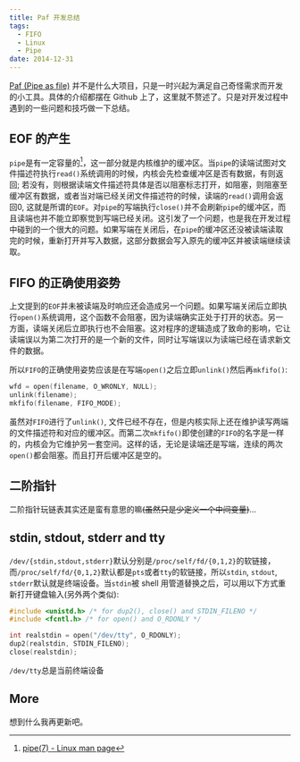 ```yaml
---
title: Paf 开发总结
tags:
  - FIFO
  - Linux
  - Pipe
date: 2014-12-31
---
```


[Paf (Pipe as file)](https://github.com/cubarco/paf "Pipe as File Github Homepage") 并不是什么大项目，只是一时兴起为满足自己奇怪需求而开发的小工具。具体的介绍都摆在 Github 上了，这里就不赘述了。只是对开发过程中遇到的一些问题和技巧做一下总结。

## EOF 的产生
`pipe`是有一定容量的[^1]，这一部分就是内核维护的缓冲区。当`pipe`的读端试图对文件描述符执行`read()`系统调用的时候，内核会先检查缓冲区是否有数据，有则返回; 若没有，则根据读端文件描述符具体是否以阻塞标志打开，如阻塞，则阻塞至缓冲区有数据，或者当对端已经关闭文件描述符的时候，读端的`read()`调用会返回0, 这就是所谓的`EOF`。对`pipe`的写端执行`close()`并不会刷新`pipe`的缓冲区，而且读端也并不能立即察觉到写端已经关闭。这引发了一个问题，也是我在开发过程中碰到的一个很大的问题。如果写端在关闭后，在`pipe`的缓冲区还没被读端读取完的时候，重新打开并写入数据，这部分数据会写入原先的缓冲区并被读端继续读取。

## FIFO 的正确使用姿势
上文提到的`EOF`并未被读端及时响应还会造成另一个问题。如果写端关闭后立即执行`open()`系统调用，这个函数不会阻塞，因为读端确实正处于打开的状态。另一方面，读端关闭后立即执行也不会阻塞。这对程序的逻辑造成了致命的影响，它让读端误以为第二次打开的是一个新的文件，同时让写端误以为读端已经在请求新文件的数据。

所以`FIFO`的正确使用姿势应该是在写端`open()`之后立即`unlink()`然后再`mkfifo()`:
```c
wfd = open(filename, O_WRONLY, NULL);
unlink(filename);
mkfifo(filename, FIFO_MODE);
```
虽然对`FIFO`进行了`unlink()`, 文件已经不存在，但是内核实际上还在维护读写两端的文件描述符和对应的缓冲区。而第二次`mkfifo()`即使创建的`FIFO`的名字是一样的，内核会为它维护另一套空间。这样的话，无论是读端还是写端，连续的两次`open()`都会阻塞。而且打开后缓冲区是空的。

## 二阶指针
二阶指针玩链表其实还是蛮有意思的嘛<s>(虽然只是少定义一个中间变量)</s>...

## stdin, stdout, stderr and tty
`/dev/{stdin,stdout,stderr}`默认分别是`/proc/self/fd/{0,1,2}`的软链接，而`/proc/self/fd/{0,1,2}`默认都是`pts`或者`tty`的软链接，所以`stdin`, `stdout`, `stderr`默认就是终端设备。当`stdin`被 shell 用管道替换之后，可以用以下方式重新打开键盘输入(另外两个类似):
```c
#include <unistd.h> /* for dup2(), close() and STDIN_FILENO */
#include <fcntl.h> /* for open() and O_RDONLY */

int realstdin = open("/dev/tty", O_RDONLY);
dup2(realstdin, STDIN_FILENO);
close(realstdin);
```
`/dev/tty`总是当前终端设备

## More
想到什么我再更新吧。

[^1]: [pipe(7) - Linux man page](http://linux.die.net/man/7/pipe)
